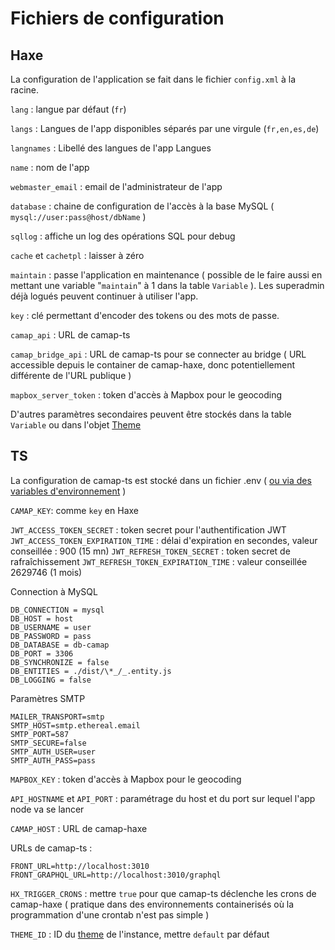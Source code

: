 # Fichiers de configuration

## Haxe

La configuration de l'application se fait dans le fichier `config.xml` à la racine.

`lang` : langue par défaut (`fr`)

`langs` : Langues de l'app disponibles séparés par une virgule (`fr,en,es,de`)

`langnames` : Libellé des langues de l'app Langues

`name` : nom de l'app

`webmaster_email` : email de l'administrateur de l'app

`database` : chaine de configuration de l'accès à la base MySQL ( `mysql://user:pass@host/dbName` )

`sqllog` : affiche un log des opérations SQL pour debug

`cache` et `cachetpl` : laisser à zéro

`maintain` : passe l'application en maintenance ( possible de le faire aussi en mettant une variable "`maintain`" à 1 dans la table `Variable` ). Les superadmin déjà logués peuvent continuer à utiliser l'app.

`key` : clé permettant d'encoder des tokens ou des mots de passe.

`camap_api` : URL de camap-ts

`camap_bridge_api` : URL de camap-ts pour se connecter au bridge ( URL accessible depuis le container de camap-haxe, donc potentiellement différente de l'URL publique )

`mapbox_server_token` : token d'accès à Mapbox pour le geocoding

D'autres paramètres secondaires peuvent être stockés dans la table `Variable` ou dans l'objet [Theme](theme.md)

## TS

La configuration de camap-ts est stocké dans un fichier .env ( [ou via des variables d'environnement](https://docs.nestjs.com/techniques/configuration) )

`CAMAP_KEY`: comme `key` en Haxe

`JWT_ACCESS_TOKEN_SECRET` : token secret pour l'authentification JWT
`JWT_ACCESS_TOKEN_EXPIRATION_TIME` : délai d'expiration en secondes, valeur conseillée : 900 (15 mn)
`JWT_REFRESH_TOKEN_SECRET` : token secret de rafraîchissement
`JWT_REFRESH_TOKEN_EXPIRATION_TIME` : valeur conseillée 2629746 (1 mois)

Connection à MySQL

```
DB_CONNECTION = mysql
DB_HOST = host
DB_USERNAME = user
DB_PASSWORD = pass
DB_DATABASE = db-camap
DB_PORT = 3306
DB_SYNCHRONIZE = false
DB_ENTITIES = ./dist/\*_/_.entity.js
DB_LOGGING = false
```

Paramètres SMTP

```
MAILER_TRANSPORT=smtp
SMTP_HOST=smtp.ethereal.email
SMTP_PORT=587
SMTP_SECURE=false
SMTP_AUTH_USER=user
SMTP_AUTH_PASS=pass
```

`MAPBOX_KEY` : token d'accès à Mapbox pour le geocoding

`API_HOSTNAME` et `API_PORT` : paramétrage du host et du port sur lequel l'app node va se lancer

`CAMAP_HOST` : URL de camap-haxe

URLs de camap-ts :

```
FRONT_URL=http://localhost:3010
FRONT_GRAPHQL_URL=http://localhost:3010/graphql
```

`HX_TRIGGER_CRONS` : mettre `true` pour que camap-ts déclenche les crons de camap-haxe ( pratique dans des environnements containerisés où la programmation d'une crontab n'est pas simple )

`THEME_ID` : ID du [theme](theme.md) de l'instance, mettre `default` par défaut
